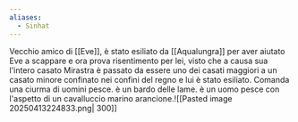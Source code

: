 ```yaml
---
aliases:
  - Sinhat
---
```

Vecchio amico di [[Eve]], è stato esiliato da [[Aqualungra]] per aver aiutato Eve a scappare e ora prova risentimento per lei, visto che a causa sua l'intero casato Mirastra è passato da essere uno dei casati maggiori a un casato minore confinato nei confini del regno e lui è stato esiliato. Comanda una ciurma di uomini pesce. è un bardo delle lame.
è un uomo pesce con l'aspetto di un cavalluccio marino arancione.![[Pasted image 20250413224833.png| 300]]
